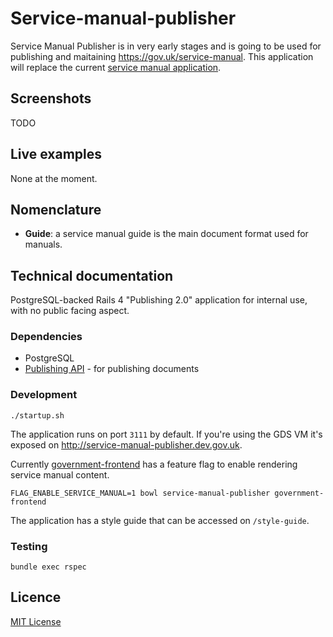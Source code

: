 # Service-manual-publisher

Service Manual Publisher is in very early stages and is going to be used for publishing and maitaining https://gov.uk/service-manual. This application will replace the current [service manual application](https://github.com/alphagov/government-service-design-manual).

## Screenshots

TODO

## Live examples

None at the moment.

## Nomenclature

- **Guide**: a service manual guide is the main document format used for manuals.

## Technical documentation

PostgreSQL-backed Rails 4 "Publishing 2.0" application for internal use, with no public facing aspect.

### Dependencies

- PostgreSQL
- [Publishing API](alphagov/publishing-api) - for publishing documents

### Development

`./startup.sh`

The application runs on port `3111` by default. If you're using the GDS VM it's exposed on http://service-manual-publisher.dev.gov.uk.

Currently [government-frontend](alphagov/government-frontend) has a feature flag to enable rendering service manual content.

```
FLAG_ENABLE_SERVICE_MANUAL=1 bowl service-manual-publisher government-frontend
```

The application has a style guide that can be accessed on `/style-guide`.

### Testing

`bundle exec rspec`

## Licence

[MIT License](LICENCE)
